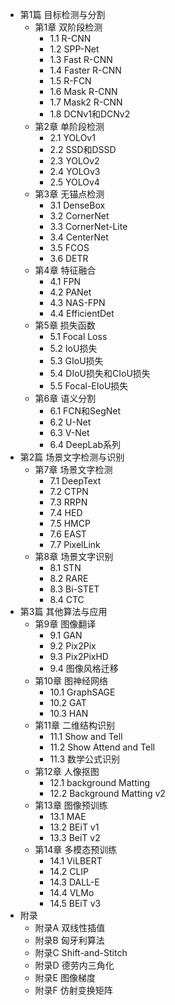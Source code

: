 
- 第1篇 目标检测与分割
  - 第1章 双阶段检测
    - 1.1 R-CNN
    - 1.2 SPP-Net
    - 1.3 Fast R-CNN
    - 1.4 Faster R-CNN
    - 1.5 R-FCN
    - 1.6 Mask R-CNN
    - 1.7 Mask2 R-CNN
    - 1.8 DCNv1和DCNv2
  - 第2章 单阶段检测
    - 2.1 YOLOv1
    - 2.2 SSD和DSSD
    - 2.3 YOLOv2
    - 2.4 YOLOv3
    - 2.5 YOLOv4
  - 第3章 无锚点检测
    - 3.1 DenseBox
    - 3.2 CornerNet
    - 3.3 CornerNet-Lite
    - 3.4 CenterNet
    - 3.5 FCOS
    - 3.6 DETR
  - 第4章 特征融合
    - 4.1 FPN
    - 4.2 PANet
    - 4.3 NAS-FPN
    - 4.4 EfficientDet
  - 第5章 损失函数
    - 5.1 Focal Loss
    - 5.2 IoU损失
    - 5.3 GIoU损失
    - 5.4 DIoU损失和CIoU损失
    - 5.5 Focal-EIoU损失
  - 第6章 语义分割
    - 6.1 FCN和SegNet
    - 6.2 U-Net
    - 6.3 V-Net
    - 6.4 DeepLab系列
- 第2篇 场景文字检测与识别
  - 第7章 场景文字检测
    - 7.1 DeepText
    - 7.2 CTPN
    - 7.3 RRPN
    - 7.4 HED
    - 7.5 HMCP
    - 7.6 EAST
    - 7.7 PixelLink
  - 第8章 场景文字识别
    - 8.1 STN
    - 8.2 RARE
    - 8.3 Bi-STET
    - 8.4 CTC
- 第3篇 其他算法与应用
  - 第9章 图像翻译
    - 9.1 GAN
    - 9.2 Pix2Pix
    - 9.3 Pix2PixHD
    - 9.4 图像风格迁移
  - 第10章 图神经网络
    - 10.1 GraphSAGE
    - 10.2 GAT
    - 10.3 HAN
  - 第11章 二维结构识别
    - 11.1 Show and Tell
    - 11.2 Show Attend and Tell
    - 11.3 数学公式识别
  - 第12章 人像抠图
    - 12.1 background Matting
    - 12.2 Background Matting v2
  - 第13章 图像预训练
    - 13.1 MAE
    - 13.2 BEiT v1
    - 13.3 BeiT v2
  - 第14章 多模态预训练
    - 14.1 ViLBERT
    - 14.2 CLIP
    - 14.3 DALL-E
    - 14.4 VLMo
    - 14.5 BEiT v3
- 附录
  - 附录A 双线性插值
  - 附录B 匈牙利算法
  - 附录C Shift-and-Stitch
  - 附录D 德劳内三角化
  - 附录E 图像梯度
  - 附录F 仿射变换矩阵
